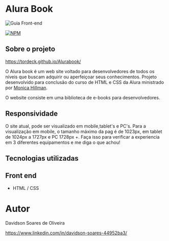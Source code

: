 # Alura Book

![Guia Front-end](https://user-images.githubusercontent.com/120040546/216348367-c27a28ef-5f82-4a16-985f-08d9d78e8dc5.png)

[![NPM](https://img.shields.io/npm/l/react)](https://github.com/tordeck/Alurabook/blob/main/LICENCE)

## Sobre o projeto

https://tordeck.github.io/Alurabook/

O Alura book é um web site voltado para desenvolvedores de todos os níveis que buscam adquirir ou aperfeiçoar seus conhecimentos. Projeto desenvolvido para conclusão do curso de HTML e CSS da Alura ministrado por <a href="https://www.linkedin.com/in/monicamhillman/">Monica Hillman</a>.

O website consiste em uma biblioteca de e-books para desenvolvedores.

## Responsividade
O site atual, pode ser visualizado em mobile,tablet's e PC's. Para a visualização em mobile, o tamanho máximo da pag é de 1023px, em tablet de 1024px a 1727px e PC 1728px +. Faça isso para verificar a experiencia em 3 diferentes equipamentos e me diga o que achou!


## Tecnologias utilizadas

## Front end
- HTML / CSS 





# Autor

Davidson Soares de Oliveira

https://www.linkedin.com/in/davidson-soares-44952ba3/

